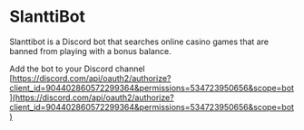 # SlanttiBot

Slanttibot is a Discord bot that searches online casino games that are banned from playing with a bonus balance.



Add the bot to your Discord channel [https://discord.com/api/oauth2/authorize?client_id=904402860572299364&permissions=534723950656&scope=bot](https://discord.com/api/oauth2/authorize?client_id=904402860572299364&permissions=534723950656&scope=bot)
